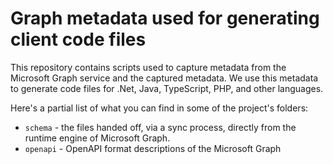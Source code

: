 # Graph metadata used for generating client code files
This repository contains scripts used to capture metadata from the Microsoft Graph service and the captured metadata.
We use this metadata to generate code files for .Net, Java, TypeScript, PHP, and other languages.

Here's a partial list of what you can find in some of the project's folders:

- `schema` - the files handed off, via a sync process, directly from the runtime engine of Microsoft Graph.
- `openapi` - OpenAPI format descriptions of the Microsoft Graph

